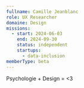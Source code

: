 ```yaml
---
fullname: Camille Jeanblanc
role: UX Researcher
domaine: Design
missions:
  - start: 2024-06-03
    end: 2024-09-30
    status: independent
    startups:
      - data-inclusion
memberType: beta
---
```

Psychologie + Design = <3